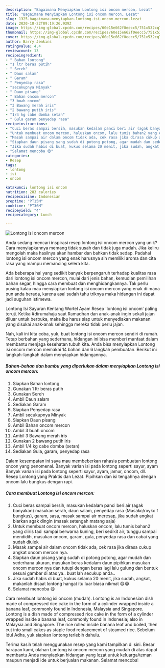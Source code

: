 ```yaml
---
description: "Bagaimana Menyiapkan Lontong isi oncom mercon, Lezat"
title: "Bagaimana Menyiapkan Lontong isi oncom mercon, Lezat"
slug: 1325-bagaimana-menyiapkan-lontong-isi-oncom-mercon-lezat
date: 2020-10-22T09:19:26.939Z
image: https://img-global.cpcdn.com/recipes/60e15e662f0eecc5/751x532cq70/lontong-isi-oncom-mercon-foto-resep-utama.jpg
thumbnail: https://img-global.cpcdn.com/recipes/60e15e662f0eecc5/751x532cq70/lontong-isi-oncom-mercon-foto-resep-utama.jpg
cover: https://img-global.cpcdn.com/recipes/60e15e662f0eecc5/751x532cq70/lontong-isi-oncom-mercon-foto-resep-utama.jpg
author: Barry Jenkins
ratingvalue: 4.4
reviewcount: 13
recipeingredient:
- " Bahan lontong"
- "1 ltr beras putih"
- " Sereh"
- " Daun salam"
- " Garam"
- " Penyedap rasa"
- "secukupnya Minyak"
- " Daun pisang"
- " Bahan oncom mercon"
- "3 buah oncom"
- "3 Bawang merah iris"
- "2 bawang putih iris"
- "1/4 kg cabe domba setan"
- " Gula garam penyedap rasa"
recipeinstructions:
- "Cuci beras sampai bersih, masukan kedalam panci beri air (agak banyakan) masukan serah, daun salam, penyedap rasa (Masako/royko 1 bungkus), garam, sasa, masak sampai air meresap, jika sudah angkat biarkan agak dingin (masak setengah matang saja)"
- "Untuk membuat oncom mercon, haluskan oncom, lalu tumis bahan2 yang diiris tadi sampai berwarna kuning, beri sedikit air, tunggu sampai mendidih, masukan oncom, garam, gula, penyedap rasa dan cabai yang sudah diulek"
- "Masak sampai air dalam oncom tidak ada, cek rasa jika dirasa cukup angkat oncom mercon nya."
- "Siapkan daun pisang yang sudah di potong potong, agar mudah dan sederhana ukuran, masukan beras kedalam daun pipihkan masukan oncom mercon nya dan tutupi dengan beras lagi lalu gulung dan bentuk sesuai gambar di atas ya.. buat lah secukup anda.."
- "Jika sudah habis di buat, kukus selama 20 menit, jika sudah, angkat, makanlah disaat lontong hangat itu luar biasa nikmat 😋😂"
- "Selamat mencoba 😋"
categories:
- Resep
tags:
- lontong
- isi
- oncom

katakunci: lontong isi oncom 
nutrition: 283 calories
recipecuisine: Indonesian
preptime: "PT15M"
cooktime: "PT36M"
recipeyield: "4"
recipecategory: Lunch

---
```



![Lontong isi oncom mercon](https://img-global.cpcdn.com/recipes/60e15e662f0eecc5/751x532cq70/lontong-isi-oncom-mercon-foto-resep-utama.jpg)

Anda sedang mencari inspirasi resep lontong isi oncom mercon yang unik? Cara menyiapkannya memang tidak susah dan tidak juga mudah. Jika keliru mengolah maka hasilnya akan hambar dan bahkan tidak sedap. Padahal lontong isi oncom mercon yang enak harusnya sih memiliki aroma dan cita rasa yang mampu memancing selera kita.

Ada beberapa hal yang sedikit banyak berpengaruh terhadap kualitas rasa dari lontong isi oncom mercon, mulai dari jenis bahan, kemudian pemilihan bahan segar, hingga cara membuat dan menghidangkannya. Tak perlu pusing kalau mau menyiapkan lontong isi oncom mercon yang enak di mana pun anda berada, karena asal sudah tahu triknya maka hidangan ini dapat jadi suguhan istimewa.

Lontong Isi Sayuran Kentang Wortel Ayam Resep &#39;lontong isi oncom&#39; paling teruji. Ketika #dirumahaja saat Ramadhan dan anak-anak ingin sekali jajan diluar untuk berbuka, maka ibu harus siap untuk menyediakan makanan yang disukai anak-anak sehingga mereka tidak perlu jajan.


Nah, kali ini kita coba, yuk, buat lontong isi oncom mercon sendiri di rumah. Tetap berbahan yang sederhana, hidangan ini bisa memberi manfaat dalam membantu menjaga kesehatan tubuh kita. Anda bisa menyiapkan Lontong isi oncom mercon memakai 14 bahan dan 6 langkah pembuatan. Berikut ini langkah-langkah dalam menyiapkan hidangannya.

<!--inarticleads1-->

##### Bahan-bahan dan bumbu yang diperlukan dalam menyiapkan Lontong isi oncom mercon:

1. Siapkan  Bahan lontong
1. Gunakan 1 ltr beras putih
1. Gunakan  Sereh
1. Ambil  Daun salam
1. Sediakan  Garam
1. Siapkan  Penyedap rasa
1. Ambil secukupnya Minyak
1. Siapkan  Daun pisang
1. Ambil  Bahan oncom mercon
1. Ambil 3 buah oncom
1. Ambil 3 Bawang merah iris
1. Gunakan 2 bawang putih iris
1. Ambil 1/4 kg cabe domba (setan)
1. Sediakan  Gula, garam, penyedap rasa


Dalam kesempatan ini saya mau membeberkan rahasia pembuatan lontong oncon yang penomenal. Banyak varian isi pada lontong seperti sayur, ayam Banyak varian isi pada lontong seperti sayur, ayam, jamur, oncom, dll. Resep Lontong yang Praktis dan Lezat. Pipihkan dan isi tengahnya dengan oncom lalu bungkus dengan rapi. 

<!--inarticleads2-->

##### Cara membuat Lontong isi oncom mercon:

1. Cuci beras sampai bersih, masukan kedalam panci beri air (agak banyakan) masukan serah, daun salam, penyedap rasa (Masako/royko 1 bungkus), garam, sasa, masak sampai air meresap, jika sudah angkat biarkan agak dingin (masak setengah matang saja)
1. Untuk membuat oncom mercon, haluskan oncom, lalu tumis bahan2 yang diiris tadi sampai berwarna kuning, beri sedikit air, tunggu sampai mendidih, masukan oncom, garam, gula, penyedap rasa dan cabai yang sudah diulek
1. Masak sampai air dalam oncom tidak ada, cek rasa jika dirasa cukup angkat oncom mercon nya.
1. Siapkan daun pisang yang sudah di potong potong, agar mudah dan sederhana ukuran, masukan beras kedalam daun pipihkan masukan oncom mercon nya dan tutupi dengan beras lagi lalu gulung dan bentuk sesuai gambar di atas ya.. buat lah secukup anda..
1. Jika sudah habis di buat, kukus selama 20 menit, jika sudah, angkat, makanlah disaat lontong hangat itu luar biasa nikmat 😋😂
1. Selamat mencoba 😋


Cara membuat lontong isi oncom (mudah). Lontong is an Indonesian dish made of compressed rice cake in the form of a cylinder wrapped inside a banana leaf, commonly found in Indonesia, Malaysia and Singapore. Lontong is a dish made of compressed rice cake in the form of a cylinder wrapped inside a banana leaf, commonly found in Indonesia; also in Malaysia and Singapore. The rice rolled inside banana leaf and boiled, then cut into small cakes as staple food replacement of steamed rice. Sebelum Idul Adha, yuk siapkan lontong terlebih dahulu. 

Terima kasih telah menggunakan resep yang kami tampilkan di sini. Besar harapan kami, olahan Lontong isi oncom mercon yang mudah di atas dapat membantu Anda menyiapkan hidangan yang lezat untuk keluarga/teman maupun menjadi ide untuk berjualan makanan. Selamat mencoba!
